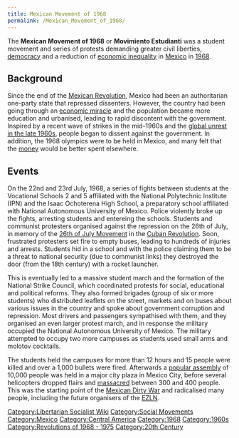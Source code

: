 ```yaml
---
title: Mexican Movement of 1968
permalink: /Mexican_Movement_of_1968/
---
```


The **Mexican Movement of 1968** or **Movimiento Estudianti** was a
student movement and series of protests demanding greater civil
liberties, [democracy](democracy.md "wikilink") and a reduction of
[economic inequality](Economic_Inequality.md "wikilink") in
[Mexico](Mexico.md "wikilink") in
[1968](Timeline_of_Libertarian_Socialism_in_Central_America.md "wikilink").

## Background

Since the end of the [Mexican
Revolution](Mexican_Revolution.md "wikilink"), Mexico had been an
authoritarian one-party state that repressed dissenters. However, the
country had been going through an [economic
miracle](Mexican_Miracle.md "wikilink") and the population became more
education and urbanised, leading to rapid discontent with the
government. Inspired by a recent wave of strikes in the mid-1960s and
the [global unrest in the late
1960s](Revolutions_of_1967_-_1975.md "wikilink"), people began to dissent
against the government. In addition, the 1968 olympics were to be held
in Mexico, and many felt that the [money](money.md "wikilink") would be
better spent elsewhere.

## Events

On the 22nd and 23rd July, 1968, a series of fights between students at
the Vocational Schools 2 and 5 affiliated with the National Polytechnic
Institute (IPN) and the Isaac Ochoterena High School, a preparatory
school affiliated with National Autonomous University of Mexico. Police
violently broke up the fights, arresting students and entereing the
schools. Students and communist protesters organised against the
repression on the 26th of July, in memory of the [26th of July
Movement](26th_of_July_Movement.md "wikilink") in the [Cuban
Revolution](Cuban_Revolution.md "wikilink"). Soon, frustrated protesters
set fire to empty buses, leading to hundreds of injuries and arrests.
Students hid in a school and with the police claiming them to be a
threat to national security (due to communist links) they destroyed the
door (from the 18th century) with a rocket launcher.

This is eventually led to a massive student march and the formation of
the National Strike Council, which coordinated protests for social,
educational and political reforms. They also formed brigades (group of
six or more students) who distributed leaflets on the street, markets
and on buses about various issues in the country and spoke about
government corruption and repression. Most drivers and passengers
sympathised with them, and they organised an even larger protest march,
and in response the military occupied the National Autonomous University
of Mexico. The military attempted to occupy two more campuses as
students used small arms and molotov cocktails.

The students held the campuses for more than 12 hours and 15 people were
killed and over a 1,000 bullets were fired. Afterwards a [popular
assembly](Democratic_Assembly.md "wikilink") of 10,000 people was held in a
major city plaza in Mexico City, before several helicopters dropped
flairs and [massacred](Tlatelolco_Massacre.md "wikilink") between 300 and
400 people. This was the starting point of the [Mexican Dirty
War](Mexican_Dirty_War.md "wikilink") and radicalised many people,
including the future organisers of the
[EZLN](Zapatista_Army_of_National_Liberation.md "wikilink").

[Category:Libertarian Socialist
Wiki](Category:Libertarian_Socialist_Wiki.md "wikilink") [Category:Social
Movements](Category:Social_Movements.md "wikilink")
[Category:Mexico](Category:Mexico.md "wikilink") [Category:Central
America](Category:Central_America.md "wikilink")
[Category:1968](Category:1968.md "wikilink")
[Category:1960s](Category:1960s.md "wikilink") [Category:Revolutions of
1968 - 1975](Category:Revolutions_of_1968_-_1975.md "wikilink")
[Category:20th Century](Category:20th_Century.md "wikilink")